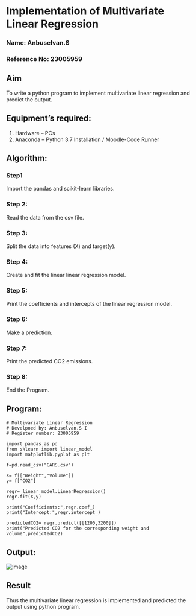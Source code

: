 # Implementation of Multivariate Linear Regression
### Name: Anbuselvan.S
### Reference No: 23005959 
## Aim
To write a python program to implement multivariate linear regression and predict the output.
## Equipment’s required:
1.	Hardware – PCs
2.	Anaconda – Python 3.7 Installation / Moodle-Code Runner
## Algorithm:
### Step1
Import the pandas and scikit-learn libraries.

### Step 2:
Read the data from the csv file.

### Step 3:
Split the data into features (X) and target(y).

### Step 4:
Create and fit the linear linear regression model.

### Step 5:
Print the coefficients and intercepts of the linear regression model.

### Step 6:
Make a prediction.

### Step 7:
Print the predicted CO2 emissions.

### Step 8:
End the Program.

## Program:
```
# Multivariate Linear Regression
# Develpoed by: Anbuselvan.S I
# Register number: 23005959

import pandas as pd
from sklearn import linear_model
import matplotlib.pyplot as plt

f=pd.read_csv("CARS.csv")

X= f[["Weight","Volume"]]
y= f["CO2"]

regr= linear_model.LinearRegression()
regr.fit(X,y)

print("Coefficients:",regr.coef_)
print("Intercept:",regr.intercept_)

predictedCO2= regr.predict([[1200,3200]])
print("Predicted CO2 for the corresponding weight and volume",predictedCO2)

```
## Output:
![image](https://github.com/anbuselvan1519/Multivariate-Linear-Regression/assets/139841744/e43fa1de-8c90-4c6b-a308-0ffd9cc9b1b8)

## Result
Thus the multivariate linear regression is implemented and predicted the output using python program.
